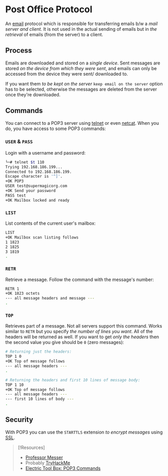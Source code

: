 # Post Office Protocol
An [email](../email.md) protocol which is responsible for transferring emails b/w a *mail server and client.* It is not used in the actual sending of emails but in *the retrieval* of emails (from the server) to a client. 
## Process
Emails are downloaded and stored on a *single device*.  Sent messages are stored *on the device from which they were sent*, and emails can only be accessed from the device they were sent/ downloaded to.

If you want them *to be kept on the server* `keep email on the server` option has to be selected, otherwise the messages are deleted from the server once they're downloaded.
## Commands
You can connect to a POP3 server using [telnet](telnet.md) or even [netcat](../../cybersecurity/TTPs/exploitation/tools/netcat.md). When you do, you have access to some POP3 commands:
### `USER` & `PASS`
Login with a username and password:
```bash
└─# telnet $t 110
Trying 192.168.186.199...
Connected to 192.168.186.199.
Escape character is '^]'.
+OK POP3
USER test@supermagicorg.com
+OK Send your password
PASS test
+OK Mailbox locked and ready
```
### `LIST`
List contents of the current user's mailbox:
```bash
LIST
+OK Mailbox scan listing follows
1 1823
2 1825
3 1819
.
```
### `RETR`
Retrieve a message. Follow the command with the message's number:
```bash
RETR 1
+OK 1823 octets
--- all message headers and message ---
.
```
### `TOP`
Retrieves part of a message. Not all servers support this command. Works similar to `RETR` but you specify *the number of lines you want*. All of the headers will be returned as well. If you want to get *only the headers* then the second value you give should be `0` (zero messages):
```bash
# Returning just the headers:
TOP 1 0
+OK Top of message follows
--- all message headers ---
.

# Returning the headers and first 10 lines of message body:
TOP 1 10
+OK Top of message follows
--- all message headers ---
--- first 10 lines of body ---
. 
```
## Security
With POP3 you can use the `STARTTLS` extension *to encrypt messages* using [SSL](SSL.md).

> [!Resources]
> - [Professor Messer](https://www.youtube.com/watch?v=yuXK_Jyosus&list=PLG49S3nxzAnkL2ulFS3132mOVKuzzBxA8&index=101)
> - Probably [TryHackMe](https://tryhackme.com/path/outline/presecurity)
> - [Electric Tool Box: POP3 Commands](https://electrictoolbox.com/pop3-commands/)